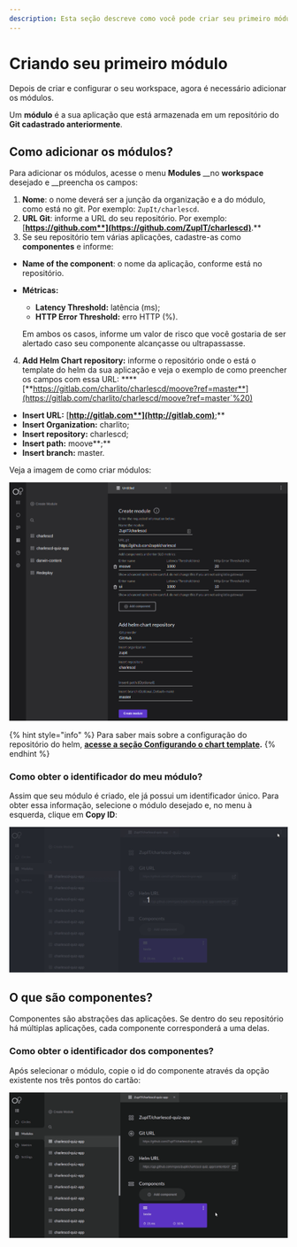 ```yaml
---
description: Esta seção descreve como você pode criar seu primeiro módulo no Charles.
---
```


# Criando seu primeiro módulo

Depois de criar e configurar o seu workspace, agora é necessário adicionar os módulos. 

Um **módulo** é a sua aplicação que está armazenada em um repositório do **Git cadastrado anteriormente**.

## Como adicionar os módulos? 

Para adicionar os módulos, acesse o menu **Modules** __no **workspace** desejado e __preencha os campos:

1. **Nome**: o nome deverá ser a junção da organização e a do módulo, como está no git. Por exemplo: `ZupIt/charlescd`.
2. **URL Git**: informe a URL do seu repositório. Por exemplo: [**https://github.com**](https://github.com/ZupIT/charlescd)**.**
3. Se seu repositório tem várias aplicações, cadastre-as como **componentes** e informe: 

* **Name of the component**: o nome da aplicação, conforme está no repositório.
* **Métricas:** 

  * **Latency Threshold:** latência \(ms\);
  * **HTTP Error Threshold:**  erro HTTP \(%\). 

  Em ambos os casos, informe um valor de risco que você gostaria de ser alertado caso seu componente alcançasse ou ultrapassasse. 

4. **Add Helm Chart repository:** informe o repositório onde o está o template do helm da sua aplicação e veja o exemplo de como preencher os campos com essa URL:  ****[**https://gitlab.com/charlito/charlescd/moove?ref=master**](https://gitlab.com/charlito/charlescd/moove?ref=master`%20)

* **Insert URL:** [**http://gitlab.com**](http://gitlab.com)**;**
* **Insert Organization:** charlito; 
* **Insert repository:** charlescd;
* **Insert path:** moove**;** 
* **Insert branch:** master. 

Veja a imagem de como criar módulos: 

![](../../.gitbook/assets/creating-your-first-module.png)

{% hint style="info" %}
Para saber mais sobre a configuração do repositório do helm, [**acesse a seção Configurando o chart template**](configurando-o-chart-template.md)**.** 
{% endhint %}

### Como obter o identificador do meu módulo?

Assim que seu módulo é criado, ele já possui um identificador único. Para obter essa informação, selecione o módulo desejado e, no menu à esquerda, clique em **Copy ID**:

![](../../.gitbook/assets/module_copyid.gif)

## O que são componentes? 

Componentes são abstrações das aplicações. Se dentro do seu repositório há múltiplas aplicações, cada componente corresponderá a uma delas.

### Como obter o identificador dos componentes?

Após selecionar o módulo, copie o id do componente através da opção existente nos três pontos do cartão:

![](../../.gitbook/assets/module_componente_copyid.gif)

